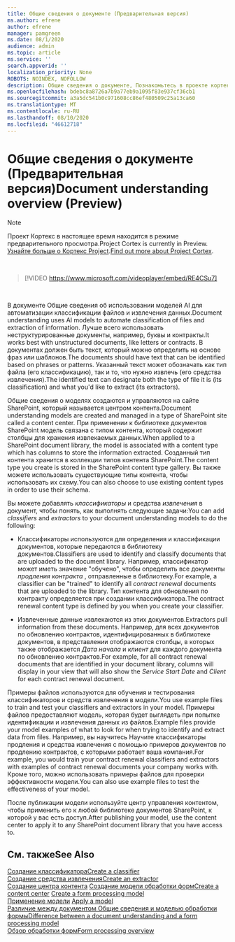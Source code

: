 ```yaml
---
title: Общие сведения о документе (Предварительная версия)
ms.author: efrene
author: efrene
manager: pamgreen
ms.date: 08/1/2020
audience: admin
ms.topic: article
ms.service: ''
search.appverid: ''
localization_priority: None
ROBOTS: NOINDEX, NOFOLLOW
description: Общие сведения о документе, Познакомьтесь в проекте кортекс.
ms.openlocfilehash: bdebc8a8726a7b9a77eb9a1095f83e937cf36cb1
ms.sourcegitcommit: a3a5dc541b0c971608cc86ef480509c25a13ca60
ms.translationtype: MT
ms.contentlocale: ru-RU
ms.lasthandoff: 08/10/2020
ms.locfileid: "46612718"
---
```

# <a name="document-understanding-overview-preview"></a><span data-ttu-id="ef1fe-103">Общие сведения о документе (Предварительная версия)</span><span class="sxs-lookup"><span data-stu-id="ef1fe-103">Document understanding overview (Preview)</span></span>
> [!Note] 
> <span data-ttu-id="ef1fe-104">Проект Кортекс в настоящее время находится в режиме предварительного просмотра.</span><span class="sxs-lookup"><span data-stu-id="ef1fe-104">Project Cortex is currently in Preview.</span></span> <span data-ttu-id="ef1fe-105">[Узнайте больше о Кортекс Project](https://aka.ms/projectcortex).</span><span class="sxs-lookup"><span data-stu-id="ef1fe-105">[Find out more about Project Cortex](https://aka.ms/projectcortex).</span></span>

</br>

> [!VIDEO https://www.microsoft.com/videoplayer/embed/RE4CSu7] 

</br>

<span data-ttu-id="ef1fe-106">В документе Общие сведения об использовании моделей AI для автоматизации классификации файлов и извлечения данных.</span><span class="sxs-lookup"><span data-stu-id="ef1fe-106">Document understanding uses AI models to automate classification of files and extraction of information.</span></span> <span data-ttu-id="ef1fe-107">Лучше всего использовать неструктурированные документы, например, буквы и контракты.</span><span class="sxs-lookup"><span data-stu-id="ef1fe-107">It works best with unstructured documents, like letters or contracts.</span></span> <span data-ttu-id="ef1fe-108">В документах должен быть текст, который можно определить на основе фраз или шаблонов.</span><span class="sxs-lookup"><span data-stu-id="ef1fe-108">The documents should have text that can be identified based on phrases or patterns.</span></span> <span data-ttu-id="ef1fe-109">Указанный текст может обозначать как тип файла (его классификацию), так и то, что нужно извлечь (его средства извлечения).</span><span class="sxs-lookup"><span data-stu-id="ef1fe-109">The identified text can designate both the type of file it is (its classification) and what you'd like to extract (its extractors).</span></span>

<span data-ttu-id="ef1fe-110">Общие сведения о моделях создаются и управляются на сайте SharePoint, который называется центром контента.</span><span class="sxs-lookup"><span data-stu-id="ef1fe-110">Document understanding models are created and managed in a type of SharePoint site called a content center.</span></span> <span data-ttu-id="ef1fe-111">При применении к библиотеке документов SharePoint модель связана с типом контента, который содержит столбцы для хранения извлекаемых данных.</span><span class="sxs-lookup"><span data-stu-id="ef1fe-111">When applied to a SharePoint document library, the model is associated with a content type which has columns to store the information extracted.</span></span> <span data-ttu-id="ef1fe-112">Созданный тип контента хранится в коллекции типов контента SharePoint.</span><span class="sxs-lookup"><span data-stu-id="ef1fe-112">The content type you create is stored in the SharePoint content type gallery.</span></span> <span data-ttu-id="ef1fe-113">Вы также можете использовать существующие типы контента, чтобы использовать их схему.</span><span class="sxs-lookup"><span data-stu-id="ef1fe-113">You can also choose to use existing content types in order to use their schema.</span></span>

<span data-ttu-id="ef1fe-114">Вы можете добавлять *классификаторы* и средства *извлечения* в документ, чтобы понять, как выполнять следующие задачи:</span><span class="sxs-lookup"><span data-stu-id="ef1fe-114">You can add *classifiers* and *extractors* to your document understanding models to do the following:</span></span> 

- <span data-ttu-id="ef1fe-115">Классификаторы используются для определения и классификации документов, которые передаются в библиотеку документов.</span><span class="sxs-lookup"><span data-stu-id="ef1fe-115">Classifiers are used to identify and classify documents that are uploaded to the document library.</span></span> <span data-ttu-id="ef1fe-116">Например, классификатор может иметь значение "обучено", чтобы определить все документы *продления контракта* , отправленные в библиотеку.</span><span class="sxs-lookup"><span data-stu-id="ef1fe-116">For example, a classifier can be "trained" to identify all *contract renewal* documents that are uploaded to the library.</span></span> <span data-ttu-id="ef1fe-117">Тип контента для обновления по контракту определяется при создании классификатора.</span><span class="sxs-lookup"><span data-stu-id="ef1fe-117">The contract renewal content type is defined by you when you create your classifier.</span></span>

- <span data-ttu-id="ef1fe-118">Извлеченные данные извлекаются из этих документов.</span><span class="sxs-lookup"><span data-stu-id="ef1fe-118">Extractors pull information from these documents.</span></span> <span data-ttu-id="ef1fe-119">Например, для всех документов по обновлению контрактов, идентифицированных в библиотеке документов, в представлении отображаются столбцы, в которых также отображается *Дата начала* и *клиент* для каждого документа по обновлению контрактов.</span><span class="sxs-lookup"><span data-stu-id="ef1fe-119">For example, for all contract renewal documents that are identified in your document library, columns will display in your view that will also show the *Service Start Date* and  *Client* for each contract renewal document.</span></span> 

<span data-ttu-id="ef1fe-120">Примеры файлов используются для обучения и тестирования классификаторов и средств извлечения в модели.</span><span class="sxs-lookup"><span data-stu-id="ef1fe-120">You use example files to train and test your classifiers and extractors in your model.</span></span> <span data-ttu-id="ef1fe-121">Примеры файлов предоставляют модель, которая будет выглядеть при попытке идентификации и извлечения данных из файлов.</span><span class="sxs-lookup"><span data-stu-id="ef1fe-121">Example files provide your model examples of what to look for when trying to identify and extract data from files.</span></span> <span data-ttu-id="ef1fe-122">Например, вы научитесь Научите классификаторы продления и средства извлечения с помощью примеров документов по продлению контрактов, с которыми работает ваша компания.</span><span class="sxs-lookup"><span data-stu-id="ef1fe-122">For example, you would train your contract renewal classifiers and extractors with examples of contract renewal documents your company works with.</span></span> <span data-ttu-id="ef1fe-123">Кроме того, можно использовать примеры файлов для проверки эффективности модели.</span><span class="sxs-lookup"><span data-stu-id="ef1fe-123">You can also use example files to test the effectiveness of your model.</span></span>

<span data-ttu-id="ef1fe-124">После публикации модели используйте центр управления контентом, чтобы применить его к любой библиотеке документов SharePoint, к которой у вас есть доступ.</span><span class="sxs-lookup"><span data-stu-id="ef1fe-124">After publishing your model, use the content center to apply it to any SharePoint document library that you have access to.</span></span>  


## <a name="see-also"></a><span data-ttu-id="ef1fe-125">См. также</span><span class="sxs-lookup"><span data-stu-id="ef1fe-125">See Also</span></span>
[<span data-ttu-id="ef1fe-126">Создание классификатора</span><span class="sxs-lookup"><span data-stu-id="ef1fe-126">Create a classifier</span></span>](create-a-classifier.md)</br>
[<span data-ttu-id="ef1fe-127">Создание средства извлечения</span><span class="sxs-lookup"><span data-stu-id="ef1fe-127">Create an extractor</span></span>](create-an-extractor.md)</br>
<span data-ttu-id="ef1fe-128">[Создание центра контента](create-a-content-center.md) 
 [Создание модели обработки форм](create-a-form-processing-model.md)</span><span class="sxs-lookup"><span data-stu-id="ef1fe-128">[Create a content center](create-a-content-center.md)
[Create a form processing model](create-a-form-processing-model.md)</span></span></br>
<span data-ttu-id="ef1fe-129">[Применение модели](apply-a-model.md) </span><span class="sxs-lookup"><span data-stu-id="ef1fe-129">[Apply a model](apply-a-model.md) </span></span>  
[<span data-ttu-id="ef1fe-130">Различие между документом Общие сведения и моделью обработки формы</span><span class="sxs-lookup"><span data-stu-id="ef1fe-130">Difference between a document understanding and a form processing model</span></span>](difference-between-document-understanding-and-form-processing-model.md)  
[<span data-ttu-id="ef1fe-131">Обзор обработки форм</span><span class="sxs-lookup"><span data-stu-id="ef1fe-131">Form processing overview</span></span>](form-processing-overview.md)




